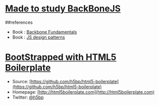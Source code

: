 # [Made to study BackBoneJS](http://backbonejs.org/)
##references
* Book : [ Backbone Fundamentals ](http://addyosmani.github.com/backbone-fundamentals/)
* Book : [ JS design patterns ](http://addyosmani.com/resources/essentialjsdesignpatterns/book)


# [BootStrapped with HTML5 Boilerplate](http://html5boilerplate.com)

* Source: [https://github.com/h5bp/html5-boilerplate](https://github.com/h5bp/html5-boilerplate)
* Homepage: [http://html5boilerplate.com](http://html5boilerplate.com)
* Twitter: [@h5bp](http://twitter.com/h5bp)




